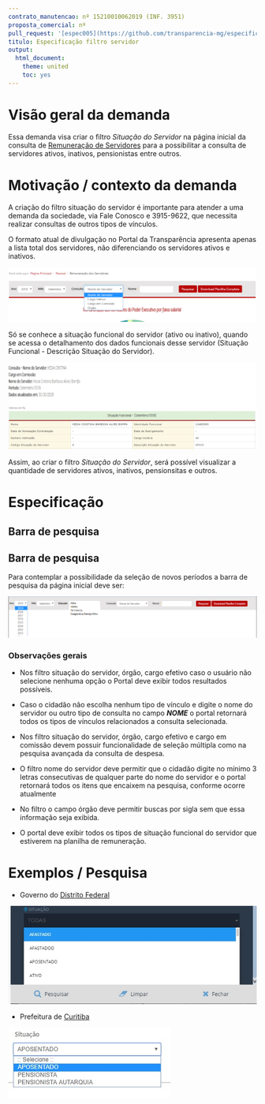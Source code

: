 ```yaml
---
contrato_manutencao: nº 15210010062019 (INF. 3951)
proposta_comercial: nº
pull_request: '[espec005](https://github.com/transparencia-mg/especificacoes-portal-transparencia/pull/7)'
titulo: Especificação filtro servidor
output:
  html_document:
    theme: united
    toc: yes
---
```


# Visão geral da demanda

Essa demanda visa criar o filtro *Situação do Servidor* na página inicial da consulta de [Remuneração de Servidores](http://www.transparencia.mg.gov.br/estado-pessoal/remuneracao-dos-servidores) para a possibilitar a consulta de servidores ativos, inativos, pensionistas entre outros.

# Motivação / contexto da demanda

A criação do filtro situação do servidor é importante para atender a uma demanda da sociedade, via Fale Conosco e 3915-9622, que necessita realizar consultas de outros tipos de vínculos.

O formato atual de divulgação no Portal da Transparência apresenta apenas a lista total dos servidores, não diferenciando os servidores ativos e inativos.

![](static/filtro.png)

Só se conhece a situação funcional do servidor (ativo ou inativo), quando se acessa o detalhamento dos dados funcionais desse servidor (Situação Funcional - Descrição Situação do Servidor).

![](static/detalhamento_servidor.jpg)

Assim, ao criar o filtro *Situação do Servidor*, será possível visualizar a quantidade de servidores ativos, inativos, pensionsitas e outros.

# Especificação

## Barra de pesquisa

## Barra de pesquisa

Para contemplar a possibilidade da seleção de novos períodos a barra de pesquisa da página inicial deve ser:

![](static/barra-pesquisa.png)

### Observações gerais

* Nos filtro situação do servidor, órgão, cargo efetivo caso o usuário não selecione nenhuma opção o Portal deve exibir todos resultados possíveis.

* Caso o cidadão não escolha nenhum tipo de vínculo e digite o nome do servidor ou outro tipo de consulta no campo ___NOME___ o portal retornará todos os tipos de vínculos relacionados a consulta selecionada.

* Nos filtro situação do servidor, órgão, cargo efetivo e cargo em comissão devem possuir funcionalidade de seleção múltipla como na pesquisa avançada da consulta de despesa.

* O filtro nome do servidor deve permitir que o cidadão digite no mínimo 3 letras consecutivas de qualquer parte do nome do servidor e o portal retornará todos os itens que encaixem na pesquisa, conforme ocorre atualmente

* No filtro o campo órgão deve permitir buscas por sigla sem que essa informação seja exibida.

* O portal deve exibir todos os tipos de situação funcional do servidor que estiverem na planilha de remuneração.


# Exemplos / Pesquisa

* Governo do [Distrito Federal](http://www.transparencia.df.gov.br/#/servidores/remuneracao)

![](static/distritofederal.jpg)

* Prefeitura de [Curitiba](https://www.transparencia.curitiba.pr.gov.br/meta4/servidores.aspx)

![](static/curitiba.jpg)
